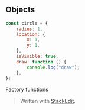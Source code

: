 
## Objects 

```javascript
const circle = {
	radius: 1,
	location: {
		x: 1,
		y: 1,
	},
	isVisible: true,
	draw: function () {
		console.log("draw");
	},
};
```

Factory functions




> Written with [StackEdit](https://stackedit.io/).
<!--stackedit_data:
eyJoaXN0b3J5IjpbLTk5NTY4NjI0NF19
-->
